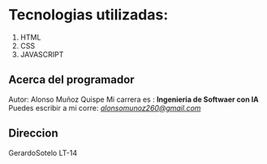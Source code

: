 # Tecnologias utilizadas:
1. HTML
2. CSS
3. JAVASCRIPT

## Acerca del programador
Autor: Alonso Muñoz Quispe
Mi carrera es : **Ingenieria de Softwaer con IA**
Puedes escribir a mi corre: *alonsomunoz260@gmail.com*

## Direccion
GerardoSotelo LT-14